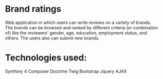 # Brand ratings
Web application in which users can write reviews on a variety of brands. The brands can be browsed and ranked by different criteria (or combination of) like the reviewers' gender, age, education, employment status, and others. The users also can submit new brands.

# Technologies used:
Symfony 4
Composer
Doctrine
Twig
Bootstrap
Jquery
AJAX
